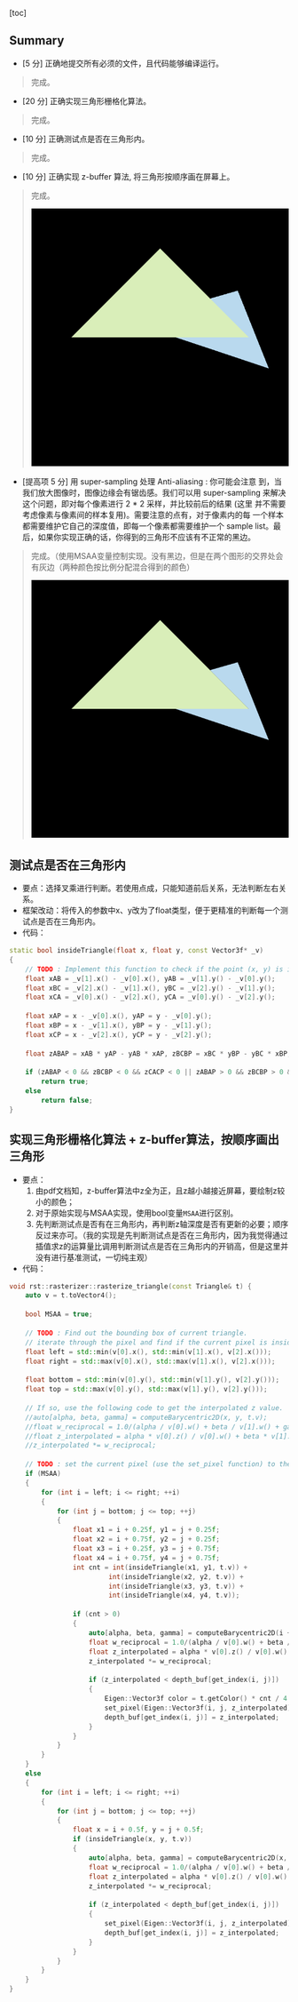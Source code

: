 [toc]

## Summary

* [5 分] 正确地提交所有必须的文件，且代码能够编译运行。 

>完成。

* [20 分] 正确实现三角形栅格化算法。 

>完成。

* [10 分] 正确测试点是否在三角形内。 

>完成。

* [10 分] 正确实现 z-buffer 算法, 将三角形按顺序画在屏幕上。 

>完成。
>
>![无MSAA](images/origin.png)

* [提高项 5 分] 用 super-sampling 处理 Anti-aliasing : 你可能会注意 到，当我们放大图像时，图像边缘会有锯齿感。我们可以用 super-sampling 来解决这个问题，即对每个像素进行 2 * 2 采样，并比较前后的结果 (这里 并不需要考虑像素与像素间的样本复用)。需要注意的点有，对于像素内的每 一个样本都需要维护它自己的深度值，即每一个像素都需要维护一个 sample list。最后，如果你实现正确的话，你得到的三角形不应该有不正常的黑边。

>完成。（使用MSAA变量控制实现。没有黑边，但是在两个图形的交界处会有灰边（两种颜色按比例分配混合得到的颜色）
>
>![MSAA](images/MSAA.png)

## 测试点是否在三角形内

* 要点：选择叉乘进行判断。若使用点成，只能知道前后关系，无法判断左右关系。
* 框架改动：将传入的参数中x、y改为了float类型，便于更精准的判断每一个测试点是否在三角形内。
* 代码：

```cpp
static bool insideTriangle(float x, float y, const Vector3f* _v)
{   
    // TODO : Implement this function to check if the point (x, y) is inside the triangle represented by _v[0], _v[1], _v[2]
    float xAB = _v[1].x() - _v[0].x(), yAB = _v[1].y() - _v[0].y();
    float xBC = _v[2].x() - _v[1].x(), yBC = _v[2].y() - _v[1].y();
    float xCA = _v[0].x() - _v[2].x(), yCA = _v[0].y() - _v[2].y();

    float xAP = x - _v[0].x(), yAP = y - _v[0].y();
    float xBP = x - _v[1].x(), yBP = y - _v[1].y();
    float xCP = x - _v[2].x(), yCP = y - _v[2].y();

    float zABAP = xAB * yAP - yAB * xAP, zBCBP = xBC * yBP - yBC * xBP, zCACP = xCA * yCP - yCA * xCP;

    if (zABAP < 0 && zBCBP < 0 && zCACP < 0 || zABAP > 0 && zBCBP > 0 && zCACP > 0)
        return true;
    else
        return false;
}
```

## 实现三角形栅格化算法 + z-buffer算法，按顺序画出三角形

* 要点：
    1. 由pdf文档知，z-buffer算法中z全为正，且z越小越接近屏幕，要绘制z较小的颜色；
    2. 对于原始实现与MSAA实现，使用bool变量`MSAA`进行区别。
    3. 先判断测试点是否有在三角形内，再判断z轴深度是否有更新的必要；顺序反过来亦可。（我的实现是先判断测试点是否在三角形内，因为我觉得通过插值求z的运算量比调用判断测试点是否在三角形内的开销高，但是这里并没有进行基准测试，一切纯主观）
* 代码：

```cpp
void rst::rasterizer::rasterize_triangle(const Triangle& t) {
    auto v = t.toVector4();
    
    bool MSAA = true;
    
    // TODO : Find out the bounding box of current triangle.
    // iterate through the pixel and find if the current pixel is inside the triangle
    float left = std::min(v[0].x(), std::min(v[1].x(), v[2].x()));
    float right = std::max(v[0].x(), std::max(v[1].x(), v[2].x()));

    float bottom = std::min(v[0].y(), std::min(v[1].y(), v[2].y()));
    float top = std::max(v[0].y(), std::max(v[1].y(), v[2].y()));

    // If so, use the following code to get the interpolated z value.
    //auto[alpha, beta, gamma] = computeBarycentric2D(x, y, t.v);
    //float w_reciprocal = 1.0/(alpha / v[0].w() + beta / v[1].w() + gamma / v[2].w());
    //float z_interpolated = alpha * v[0].z() / v[0].w() + beta * v[1].z() / v[1].w() + gamma * v[2].z() / v[2].w();
    //z_interpolated *= w_reciprocal;

    // TODO : set the current pixel (use the set_pixel function) to the color of the triangle (use getColor function) if it should be painted.
    if (MSAA)
    {
        for (int i = left; i <= right; ++i)
        {
            for (int j = bottom; j <= top; ++j) 
            {
                float x1 = i + 0.25f, y1 = j + 0.25f;
                float x2 = i + 0.75f, y2 = j + 0.25f;
                float x3 = i + 0.25f, y3 = j + 0.75f;
                float x4 = i + 0.75f, y4 = j + 0.75f;
                int cnt = int(insideTriangle(x1, y1, t.v)) +
                         int(insideTriangle(x2, y2, t.v)) + 
                         int(insideTriangle(x3, y3, t.v)) +
                         int(insideTriangle(x4, y4, t.v));
                
                if (cnt > 0)
                {
                    auto[alpha, beta, gamma] = computeBarycentric2D(i + 0.5f, j + 0.5f, t.v);
                    float w_reciprocal = 1.0/(alpha / v[0].w() + beta / v[1].w() + gamma / v[2].w());
                    float z_interpolated = alpha * v[0].z() / v[0].w() + beta * v[1].z() / v[1].w() + gamma * v[2].z() / v[2].w();
                    z_interpolated *= w_reciprocal;

                    if (z_interpolated < depth_buf[get_index(i, j)])    // 越小越接近相近，此时更新：设置像素颜色并更新深度缓冲区
                    {
                        Eigen::Vector3f color = t.getColor() * cnt / 4 + frame_buf[get_index(i, j)] * (4-cnt) / 4;
                        set_pixel(Eigen::Vector3f(i, j, z_interpolated), color);
                        depth_buf[get_index(i, j)] = z_interpolated;
                    }
                }
            }
        }
    }
    else
    {
        for (int i = left; i <= right; ++i)
        {
            for (int j = bottom; j <= top; ++j) 
            {
                float x = i + 0.5f, y = j + 0.5f;
                if (insideTriangle(x, y, t.v))
                {
                    auto[alpha, beta, gamma] = computeBarycentric2D(x, y, t.v);
                    float w_reciprocal = 1.0/(alpha / v[0].w() + beta / v[1].w() + gamma / v[2].w());
                    float z_interpolated = alpha * v[0].z() / v[0].w() + beta * v[1].z() / v[1].w() + gamma * v[2].z() / v[2].w();
                    z_interpolated *= w_reciprocal;

                    if (z_interpolated < depth_buf[get_index(i, j)])    // 越小越接近相近，此时更新：设置像素颜色并更新深度缓冲区
                    {
                        set_pixel(Eigen::Vector3f(i, j, z_interpolated), t.getColor());
                        depth_buf[get_index(i, j)] = z_interpolated;
                    }
                }
            }
        }
    }
}
```

